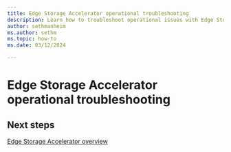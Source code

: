 ```yaml
---
title: Edge Storage Accelerator operational troubleshooting
description: Learn how to troubleshoot operational issues with Edge Storage Accelerator.
author: sethmanheim
ms.author: sethm
ms.topic: how-to
ms.date: 03/12/2024

---
```


# Edge Storage Accelerator operational troubleshooting

## Next steps

[Edge Storage Accelerator overview](overview.md)